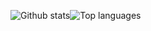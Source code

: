 <!--
<p float="left">
  <img src="https://img.shields.io/badge/-HTML-e34f26?logo=html5&logoColor=fff">
  <img src="https://img.shields.io/badge/-CSS3-1572B6.svg?logo=CSS3">
  <img src="https://img.shields.io/badge/-Javascript-F7DF1E.svg?logo=javascript">
  <img src="https://img.shields.io/badge/-Jquery-0769AD.svg?logo=jquery">
  <img src="https://img.shields.io/badge/-Php-777BB4.svg?logo=php">
  <img src="https://img.shields.io/badge/C++-blue.svg?style=flat&logo=c%2B%2B">
</p>
-->
<div style="display:flex; flex-direction:row">

![Github stats](https://github-readme-stats.vercel.app/api/top-langs/?username=Tovape&show_icons=true&theme=slateorange)

![Top languages](https://github-readme-stats.vercel.app/api?username=Tovape&count_private=true&show_icons=true&theme=slateorange)

</div>
